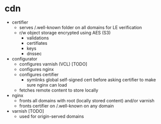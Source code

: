 # cdn

- certifier
  - serves /.well-known folder on all domains for LE verification
  - r/w object storage encrypted using AES (S3)
    - validations
    - certifiates
    - keys
    - dnssec
- configurator
  - configures varnish (VCL) [TODO]
  - configures nginx
  - configures certifier
    - symlinks global self-signed cert before asking certifier to make sure nginx can load
  - fetches remote content to store locally
- nginx
  - fronts all domains with root (locally stored content) and/or varnish
  - fronts certifier on /.well-known on any domain
- varnish [TODO]
  - used for origin-served domains

